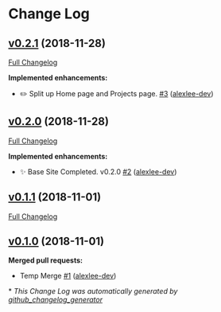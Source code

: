 # Change Log

## [v0.2.1](https://github.com/alexlee-dev/projedex/tree/v0.2.1) (2018-11-28)
[Full Changelog](https://github.com/alexlee-dev/projedex/compare/v0.2.0...v0.2.1)

**Implemented enhancements:**

- ✏️ Split up Home page and Projects page. [\#3](https://github.com/alexlee-dev/projedex/pull/3) ([alexlee-dev](https://github.com/alexlee-dev))

## [v0.2.0](https://github.com/alexlee-dev/projedex/tree/v0.2.0) (2018-11-28)
[Full Changelog](https://github.com/alexlee-dev/projedex/compare/v0.1.1...v0.2.0)

**Implemented enhancements:**

- ✨ Base Site Completed. v0.2.0 [\#2](https://github.com/alexlee-dev/projedex/pull/2) ([alexlee-dev](https://github.com/alexlee-dev))

## [v0.1.1](https://github.com/alexlee-dev/projedex/tree/v0.1.1) (2018-11-01)
[Full Changelog](https://github.com/alexlee-dev/projedex/compare/v0.1.0...v0.1.1)

## [v0.1.0](https://github.com/alexlee-dev/projedex/tree/v0.1.0) (2018-11-01)
**Merged pull requests:**

- Temp Merge [\#1](https://github.com/alexlee-dev/projedex/pull/1) ([alexlee-dev](https://github.com/alexlee-dev))



\* *This Change Log was automatically generated by [github_changelog_generator](https://github.com/skywinder/Github-Changelog-Generator)*
